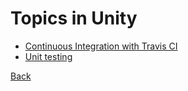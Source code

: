# Topics in Unity

* [Continuous Integration with Travis CI](continuous-integration.md)
* [Unit testing](unit-testing.md)

[Back](../README.md)
